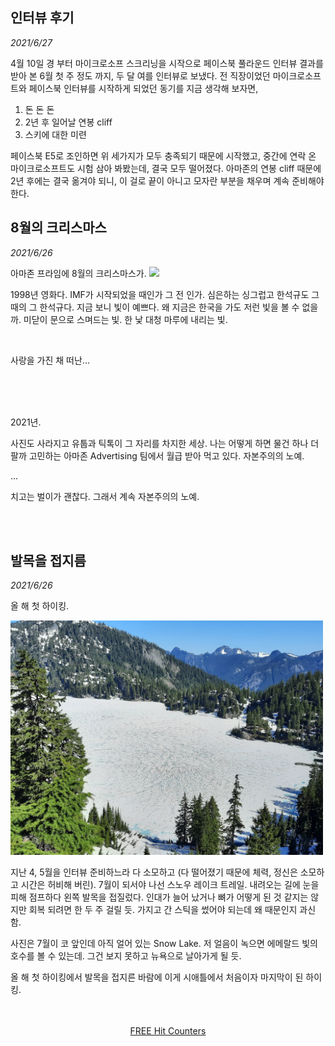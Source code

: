 ## 인터뷰 후기
_2021/6/27_

4월 10일 경 부터 마이크로소프 스크리닝을 시작으로 페이스북 풀라운드 인터뷰 결과를 받아 본 6월 첫 주 정도 까지, 두 달 여를 인터뷰로 보냈다. 전 직장이었던 마이크로소프트와 페이스북 인터뷰를 시작하게 되었던 동기를 지금 생각해 보자면,

1. 돈 돈 돈
2. 2년 후 일어날 연봉 cliff 
3. 스키에 대한 미련

페이스북 E5로 조인하면 위 세가지가 모두 충족되기 때문에 시작했고, 중간에 연락 온 마이크로소프트도 시험 삼아 봐봤는데, 결국 모두 떨어졌다. 아마존의 연봉 cliff 때문에 2년 후에는 결국 옮겨야 되니, 이 걸로 끝이 아니고 모자란 부분을 채우며 계속 준비해야 한다. 



## 8월의 크리스마스
_2021/6/26_

아마존 프라임에 8월의 크리스마스가.
<img src="https://steemitimages.com/1280x0/https://cdn.steemitimages.com/DQmWBRJuANjLvC3UDvqiErox3HmkrNvhLxGQcdJRA6qs97H/8월.jpg">

1998년 영화다. IMF가 시작되었을 때인가 그 전 인가. 심은하는 싱그럽고 한석규도 그 때의 그 한석규다. 지금 보니 빛이 예쁘다. 왜 지금은 한국을 가도 저런 빛을 볼 수 없을까. 미닫이 문으로 스며드는 빛. 한 낯 대청 마루에 내리는 빛. 

<br>

사랑을 가진 채 떠난...


<br>
<br>
<br>

2021년. 

사진도 사라지고 유툽과 틱톡이 그 자리를 차지한 세상.
나는 어떻게 하면 물건 하나 더 팔까 고민하는 아마존 Advertising 팀에서 월급 받아 먹고 있다.
자본주의의 노예.

...

치고는 벌이가 괜찮다.
그래서 계속 자본주의의 노예.


<br>
<br>

## 발목을 접지름

_2021/6/26_

올 해 첫 하이킹.

<img src="./seattle_hiking/img/snowlake_202106.jpg" width="500">

지난 4, 5월을 인터뷰 준비하느라 다 소모하고 (다 떨어졌기 때문에 체력, 정신은 소모하고 시간은 허비해 버린). 7월이 되서야 나선 스노우 레이크 트레일. 내려오는 길에 눈을 피해 점프하다 왼쪽 발목을 접질렀다. 인대가 늘어 났거나 뼈가 어떻게 된 것 같지는 않지만 회복 되려면 한 두 주 걸릴 듯. 가지고 간 스틱을 썼어야 되는데 왜 때문인지 과신함.

사진은 7월이 코 앞인데 아직 얼어 있는 Snow Lake. 저 얼음이 녹으면 에메랄드 빛의 호수를 볼 수 있는데. 그건 보지 못하고 뉴욕으로 날아가게 될 듯.

올 해 첫 하이킹에서 발목을 접지른 바람에 이게 시애틀에서 처음이자 마지막이 된 하이킹.

<br>
<br>
<center>
 <a href='https://free-hit-counters.net/'>FREE Hit Counters</a> <script type='text/javascript' src='https://www.freevisitorcounters.com/auth.php?id=f7368abfda2fb98bb88ce3977025c236f798d5d2'></script>
<script type="text/javascript" src="https://www.freevisitorcounters.com/en/home/counter/842139/t/1"></script>
</center>
